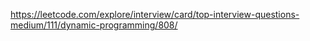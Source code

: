 https://leetcode.com/explore/interview/card/top-interview-questions-medium/111/dynamic-programming/808/
